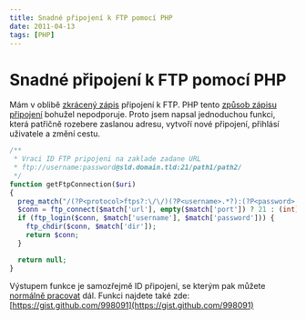 ```yaml
---
title: Snadné připojení k FTP pomocí PHP
date: 2011-04-13
tags: [PHP]
---
```


# Snadné připojení k FTP pomocí PHP

Mám v oblibě [zkrácený zápis](http://en.wikipedia.org/wiki/File_Transfer_Protocol) připojení k FTP.
PHP tento [způsob zápisu připojení](http://php.net/manual/en/function.ftp-connect.php)
bohužel nepodporuje. Proto jsem napsal jednoduchou funkci, která patřičně rozebere
zaslanou adresu, vytvoří nové připojení, přihlásí uživatele a změní cestu.


```php
/**
 * Vraci ID FTP pripojeni na zaklade zadane URL
 * ftp://username:password@sld.domain.tld:21/path1/path2/
 */
function getFtpConnection($uri)
{  
  preg_match("/(?P<protocol>ftps?:\/\/)(?P<username>.*?):(?P<password>.*?)@(?P<url>.*?):?(?P<port>[1-9]+)?(?<dir>\/.*)/i", $uri, $match);
  $conn = ftp_connect($match['url'], empty($match['port']) ? 21 : (int)$match['port']) or die("Couldn't connect to " . $match['url']);
  if (ftp_login($conn, $match['username'], $match['password'])) {
    ftp_chdir($conn, $match['dir']);
    return $conn;
  }

  return null;
}
```

 Výstupem funkce je samozřejmě ID připojení, se kterým pak můžete [normálně pracovat](http://www.php.net/manual/en/ref.ftp.php) dál. Funkci najdete také zde: [https://gist.github.com/998091](https://gist.github.com/998091)
